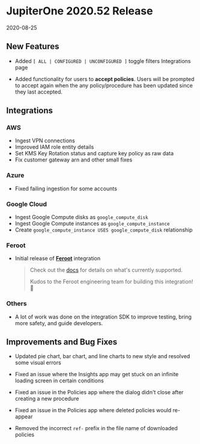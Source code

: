 # JupiterOne 2020.52 Release

2020-08-25

## New Features

- Added `[ ALL | CONFIGURED | UNCONFIGURED ]` toggle filters Integrations page

- Added functionality for users to **accept policies**. Users will be prompted to accept again
  when the any policy/procedure has been updated since they last accepted.

## Integrations

### AWS

- Ingest VPN connections
- Improved IAM role entity details
- Set KMS Key Rotation status and capture key policy as raw data
- Fix customer gateway arn and other small fixes

### Azure

- Fixed failing ingestion for some accounts

### Google Cloud

- Ingest Google Compute disks as `google_compute_disk`
- Ingest Google Compute instances as `google_compute_instance`
- Create `google_compute_instance USES google_compute_disk` relationship

### Feroot

- Initial release of **[Feroot](https://feroot.com)** integration

  > Check out the [docs](../../APIs_and-intergrations/data-loss-prevention/graph-feroot.md)
  > for details on what's currently supported.
  >
  > Kudos to the Feroot engineering team for building this integration! 🎉

### Others

- A lot of work was done on the integration SDK to improve testing, bring more safety,
  and guide developers.

## Improvements and Bug Fixes

- Updated pie chart, bar chart, and line charts to new style and resolved some visual errors

- Fixed an issue where the Insights app may get stuck on an infinite loading screen in certain conditions

- Fixed an issue in the Policies app where the dialog didn't close after creating a new procedure

- Fixed an issue in the Policies app where deleted policies would re-appear

- Removed the incorrect `ref-` prefix in the file name of downloaded policies
